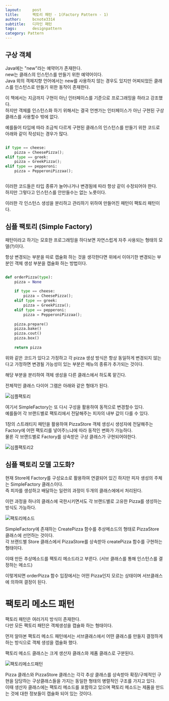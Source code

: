 ```yaml
---
layout:     post
title:      팩토리 패턴 - 1(Factory Pattern - 1)
author:     bcnote3314
subtitle:  	디자인 패턴
tags: 		designpattern
category: Pattern
---
```


## 구상 객체

Java에는 "new"라는 예약어가 존재한다.  
new는 클래스의 인스턴스를 만들기 위한 예약어이다.  
Java 외의 객체지향 언어에서는 new를 사용하지 않는 경우도 있지만 어찌되었든 클래스를 인스턴스로 만들기 위한 동작이 존재한다.

이 책에서는 지금까지 구현이 아닌 인터페이스를 기준으로 프로그래밍을 하라고 강조했다.  
하지만 객체를 인스턴스화 하기 위해서는 결국 언젠가는 인터페이스가 아닌 구현된 구상 클래스를 사용할수 밖에 없다.

예를들어 타입에 따라 조금씩 다르게 구현된 클래스의 인스턴스를 만들기 위한 코드로 아래와 같이 작성되는 경우가 많다.

```python

if type == cheese:
	pizza = CheesePizza();
elif type == greek:
	pizza = GreekPizza();
elif type == pepperoni:
	pizza = PepperoniPizzaa();
	
```

이러한 코드들은 타입 종류가 늘어나거나 변경됨에 따라 항상 같이 수정되어야 한다.  
하지만 그렇다고 인스턴스를 안만들수는 없는 노릇이다.  

이러한 각 인스턴스 생성을 분리하고 관리하기 위하여 만들어진 패턴이 팩토리 패턴이다.


## 심플 팩토리 (Simple Factory)

패턴이라고 하기는 모호한 프로그래밍을 하다보면 자연스럽게 자주 사용되는 형태의 모델(?)이다.  

항상 변경되는 부분을 따로 캡슐화 하는 것을 생각한다면 위에서 이야기한 변경되는 부분인 객체 생성 부분을 캡슐화 하는 방법이다.  

```python 

def orderPizza(type):
	pizza = None
	
	if type == cheese:
		pizza = CheesePizza();
	elif type == greek:
		pizza = GreekPizza();
	elif type == pepperoni:
		pizza = PepperoniPizzaa();
		
	pizza.prepare()
	pizza.bake()
	pizza.cout()
	pizza.box()
	
	return pizza
```

위와 같은 코드가 있다고 가정하고 각 pizza 생성 방식은 항상 동일하게 변경되지 않는다고 가정하면 변경될 가능성이 있는 부분은 메뉴의 종류가 추가되는 것이다.

해당 부분을 분리하여 객체 생성을 다른 클래스에서 하도록 맡긴다.

전체적인 클래스 다이어 그램은 아래와 같은 형태가 된다.

![심플팩토리](http://drive.google.com/uc?export=view&id=1qnAr4zxz-DUI50ByEZnsBzyBMq_rkK5h)

여기서 SimpleFactory는 또 다시 구성을 활용하여 동적으로 변경할수 있다.  
예를들어 각 브랜드별로 팩토리에서 전달해주는 피자의 내부 값이 다를 수 있다.  

1장의 스트래티지 패턴을 활용하여 PizzaStore 객체 생성시 생성자에 전달해주는 Factory에 어떤 팩토리를 넣어주느냐에 따라 동적인 변화가 가능하다.  
물론 각 브랜드별로 Factory를 상속받은 구상 클래스가 구현되어야한다.

![심플팩토리2](http://drive.google.com/uc?export=view&id=1fPKi7Jpgfzy3clqHmMas6Vils5Uvqu4Q)


## 심플 팩토리 모델 고도화?

현재 Store에 Factory를 구성요소로 활용하여 연결되어 있긴 하지만 피자 생성의 주체는 SimpleFactory 클래스이다.  
즉 피자를 생성하고 배달하는 일련의 과정이 두개의 클래스에에서 처리된다.  

이런 과정을 하나의 클래스에 국한시키면서도 각 브랜드별로 고유한 Pizza를 생성하는 방식도 가능하다.

![팩토리메소드](http://drive.google.com/uc?export=view&id=1RqkEXRPi1Bm3VGT7jDWBkaFc4m-JxzYu)

SimpleFactory에 존재하는 CreatePizza 함수를 추상메소드의 형태로 PizzaStore 클래스에 선언하는 것이다.  
각 브랜드별 Store 클래스에서 PizzaStore를 상속받아 createPizza 함수를 구현하는 형태이다.  

이때 만든 추상메소드를 팩토리 메소드라고 부른다. (서브 클래스를 통해 인스턴스를 결정하는 메소드)

이렇게되면 orderPizza 함수 입장에서는 어떤 Pizza인지 모르는 상태이며 서브클래스에 의하여 결정이 된다.

# 팩토리 메소드 패턴

팩토리 패턴은 여러가지 방식이 존재한다.  
다만 모든 팩토리 패턴은 객체생성을 캡슐화 하는 형태이다.  

먼저 알아본 팩토리 메소드 패턴에서는 서브클래스에서 어떤 클래스를 만들지 결정하게 하는 방식으로 객체 생성을 캡슐화 했다.  

팩토리 메소드 클래스는 크게 생산자 클래스와 제품 클래스로 구분된다.  

![팩토리메소드패턴](http://drive.google.com/uc?export=view&id=1ABWBpNnATv9yBjCP88QQORgB1-3j6sMN)

Pizza 클래스와 PizzaStore 클래스는 각각 추상 클래스를 상속받아 확장/구체적인 구현을 담당하는 구상클래스들을 가지는 동일한 형태의 병렬적인 구조를 가지고 있다.  
이때 생산자 클래스에는 팩토리 메소드를 포함하고 있으며 팩토리 메소드는 제품을 만드는 것에 대한 정보들이 캡슐화 되어 있는 것이다.  

